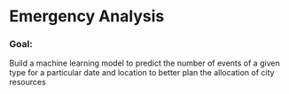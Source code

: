 # Emergency Analysis

### Goal:
Build a machine learning model to predict the number of events of a given type for a particular date and location to better plan the allocation of city resources
